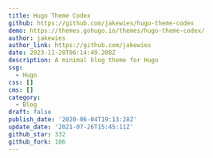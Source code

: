 ```yaml
---
title: Hugo Theme Codex
github: https://github.com/jakewies/hugo-theme-codex
demo: https://themes.gohugo.io/themes/hugo-theme-codex/
author: jakewies
author_link: https://github.com/jakewies
date: 2023-11-28T06:14:49.208Z
description: A minimal blog theme for Hugo
ssg:
  - Hugo
css: []
cms: []
category:
  - Blog
draft: false
publish_date: '2020-06-04T19:13:28Z'
update_date: '2021-07-26T15:45:11Z'
github_star: 332
github_fork: 186
---
```

